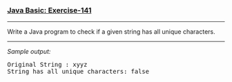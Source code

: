 ### [Java Basic: Exercise-141](https://www.w3resource.com/java-exercises/basic/java-basic-exercise-141.php)

***
<p>Write a Java program to check if a given string has all unique characters. </p>

***
_Sample output:_
<pre class="output">Original String : xyyz
String has all unique characters: false
</pre>